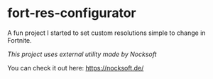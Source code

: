# fort-res-configurator
A fun project I started to set custom resolutions simple to change in Fortnite.

*This project uses external utility made by Nocksoft*

You can check it out here: https://nocksoft.de/
